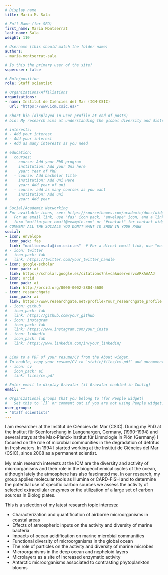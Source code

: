 ```yaml
---
# Display name
title: Maria M. Sala

# Full Name (for SEO)
first_name: Maria Montserrat
last_name: Sala
weight: 110

# Username (this should match the folder name)
authors:
- maria-montserrat-sala

# Is this the primary user of the site?
superuser: false

# Role/position
role: Staff scientist

# Organizations/Affiliations
organizations:
- name: Institut de Ciències del Mar (ICM-CSIC)
  url: "https://www.icm.csic.es/"

# Short bio (displayed in user profile at end of posts)
# bio: My research aims at understanding the global diversity and distribution of eukaryotic and prokaryotic microbes employing curated phylogenetic frameworks focusing on novel environmental taxa.

# interests:
# - Add your interest
# - Add your interest
# - Add as many interests as you need

# education:
#   courses:
#   - course: Add your PhD program
#     institution: Add your Uni here
#     year: Year of PhD
#   - course: Add bachelor title
#     institution: Add Uni Here
#     year: Add year of uni
#   - course: add as many courses as you want
#     institution: Add uni
#     year: Add year

# Social/Academic Networking
# For available icons, see: https://sourcethemes.com/academic/docs/widgets/#icons
#   For an email link, use "fas" icon pack, "envelope" icon, and a link in the
#   form "mailto:your-email@example.com" or "#contact" for contact widget.
# COMMENT ALL THE SOCIALS YOU DON?T WANT TO SHOW IN YOUR PAGE
social:
- icon: envelope
  icon_pack: fas
  link: "mailto:msala@icm.csic.es"  # For a direct email link, use "mailto:test@example.org".
# - icon: twitter
#   icon_pack: fab
#   link: https://twitter.com/your_twitter_handle
- icon: google-scholar
  icon_pack: ai
  link: https://scholar.google.es/citations?hl=ca&user=nrvxARkAAAAJ
- icon: orcid
  icon_pack: ai
  link: http://orcid.org/0000-0002-3804-5680
- icon: researchgate
  icon_pack: ai
  link: https://www.researchgate.net/profile/Your_researchgate_profile
# - icon: github
#   icon_pack: fab
#   link: https://github.com/your_github
# - icon: instagram
#   icon_pack: fab
#   link: https://www.instagram.com/your_insta
# - icon: linkedin
#   icon_pack: fab
#   link: https://www.linkedin.com/in/your_linkedin/


# Link to a PDF of your resume/CV from the About widget.
# To enable, copy your resume/CV to `static/files/cv.pdf` and uncomment the lines below.
# - icon: cv
#   icon_pack: ai
#   link: files/cv.pdf

# Enter email to display Gravatar (if Gravatar enabled in Config)
email: ""

# Organizational groups that you belong to (for People widget)
#   Set this to `[]` or comment out if you are not using People widget.
user_groups:
- 'Staff scientists'
---
```

I am researcher at the Institut de Ciències del Mar (CSIC). During my PhD at the Institut für Seenforschung in Langenargen, Germany, (1990-1994) and several stays at the Max-Planck-Institut für Limnologie in Plön (Germany) I focused on the role of microbial communities in the degradation of detritus in freshwaters. In 1994 I started working at the Institut de Ciències del Mar (CSIC), since 2008 as a permanent scientist.

My main research interests at the ICM are the diversity and activity of microorganisms and their role in the biogeochemical cycles of the ocean, although lately the atmosphere has also fascinated me. In our research, my group applies molecular tools as Illumina or CARD-FISH and to determine the potential use of specific carbon sources we assess the activity of selected extracellular enzymes or the utilization of a large set of carbon sources in Biolog plates.

This is a selection of my latest research topic interests:

- Characterization and quantification of airborne microorganisms in coastal areas  
- Effects of atmospheric inputs on the activity and diversity of marine bacteria  
- Impacts of ocean acidification on marine microbial communities  
- Functional diversity of microorganisms in the global ocean  
- The role of particles on the activity and diversity of marine microbes  
- Microorganisms in the deep ocean and nepheloid layers  
- Microlayers as a site of increased enzymatic activity  
- Antarctic microorganisms associated to contrasting phytoplankton blooms  
